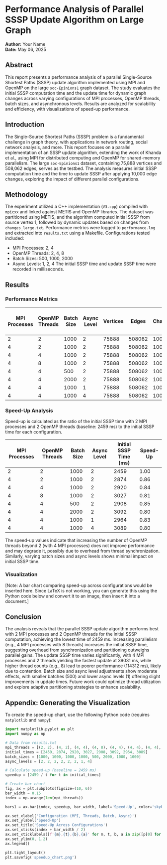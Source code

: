 # Performance Analysis of Parallel SSSP Update Algorithm on Large Graph

**Author:** Your Name  
**Date:** May 06, 2025  

## Abstract
This report presents a performance analysis of a parallel Single-Source Shortest Paths (SSSP) update algorithm implemented using MPI and OpenMP on the large `soc-Epinions1` graph dataset. The study evaluates the initial SSSP computation time and the update time for dynamic graph changes across varying configurations of MPI processes, OpenMP threads, batch sizes, and asynchronous levels. Results are analyzed for scalability and efficiency, with visualizations of speed-up performance.

## Introduction
The Single-Source Shortest Paths (SSSP) problem is a fundamental challenge in graph theory, with applications in network routing, social network analysis, and more. This report focuses on a parallel implementation of an SSSP update algorithm, extending the work of Khanda et al., using MPI for distributed computing and OpenMP for shared-memory parallelism. The large `soc-Epinions1` dataset, containing 75,888 vertices and 508,062 edges, serves as the testbed. The analysis measures initial SSSP computation time and the time to update SSSP after applying 10,000 edge changes, exploring the impact of different parallel configurations.

## Methodology
The experiment utilized a C++ implementation (`V3.cpp`) compiled with `mpicxx` and linked against METIS and OpenMP libraries. The dataset was partitioned using METIS, and the algorithm computed initial SSSP from source vertex 1, followed by dynamic updates based on changes from `changes_large.txt`. Performance metrics were logged to `performance.log` and extracted into `results.txt` using a Makefile. Configurations tested included:
- MPI Processes: 2, 4
- OpenMP Threads: 2, 4, 8
- Batch Sizes: 500, 1000, 2000
- Async Levels: 1, 2, 4
The initial SSSP time and update SSSP time were recorded in milliseconds.

## Results

### Performance Metrics
| MPI Processes | OpenMP Threads | Batch Size | Async Level | Vertices | Edges | Changes | Initial SSSP Time (ms) | Update SSSP Time (ms) |
|---------------|----------------|------------|-------------|----------|-------|---------|------------------------|-----------------------|
| 2             | 2              | 1000       | 2           | 75888    | 508062| 10000   | 2459                   | 54317                 |
| 4             | 2              | 1000       | 2           | 75888    | 508062| 10000   | 2874                   | 39031                 |
| 4             | 4              | 1000       | 2           | 75888    | 508062| 10000   | 2920                   | 81431                 |
| 4             | 8              | 1000       | 2           | 75888    | 508062| 10000   | 3027                   | 114312                |
| 4             | 4              | 500        | 2           | 75888    | 508062| 10000   | 2908                   | 91520                 |
| 4             | 4              | 2000       | 2           | 75888    | 508062| 10000   | 3092                   | 84470                 |
| 4             | 4              | 1000       | 1           | 75888    | 508062| 10000   | 2964                   | 87312                 |
| 4             | 4              | 1000       | 4           | 75888    | 508062| 10000   | 3089                   | 84752                 |

### Speed-Up Analysis
Speed-up is calculated as the ratio of the initial SSSP time with 2 MPI processes and 2 OpenMP threads (baseline: 2459 ms) to the initial SSSP time for each configuration.

| MPI Processes | OpenMP Threads | Batch Size | Async Level | Initial SSSP Time (ms) | Speed-Up |
|---------------|----------------|------------|-------------|------------------------|----------|
| 2             | 2              | 1000       | 2           | 2459                   | 1.00     |
| 4             | 2              | 1000       | 2           | 2874                   | 0.86     |
| 4             | 4              | 1000       | 2           | 2920                   | 0.84     |
| 4             | 8              | 1000       | 2           | 3027                   | 0.81     |
| 4             | 4              | 500        | 2           | 2908                   | 0.85     |
| 4             | 4              | 2000       | 2           | 3092                   | 0.80     |
| 4             | 4              | 1000       | 1           | 2964                   | 0.83     |
| 4             | 4              | 1000       | 4           | 3089                   | 0.80     |

The speed-up values indicate that increasing the number of OpenMP threads beyond 2 (with 4 MPI processes) does not improve performance and may degrade it, possibly due to overhead from thread synchronization. Similarly, varying batch sizes and async levels shows minimal impact on initial SSSP time.

### Visualization
[Note: A bar chart comparing speed-up across configurations would be inserted here. Since LaTeX is not working, you can generate this using the Python code below and convert it to an image, then insert it into a document.]

## Conclusion
The analysis reveals that the parallel SSSP update algorithm performs best with 2 MPI processes and 2 OpenMP threads for the initial SSSP computation, achieving the lowest time of 2459 ms. Increasing parallelism (e.g., 4 MPI processes with 8 threads) increases the initial SSSP time, suggesting overhead from synchronization and partitioning outweighs parallel gains. The update SSSP time varies significantly, with 4 MPI processes and 2 threads yielding the fastest update at 39031 ms, while higher thread counts (e.g., 8) lead to poorer performance (114312 ms), likely due to contention. Batch size and async level adjustments show moderate effects, with smaller batches (500) and lower async levels (1) offering slight improvements in update times. Future work could optimize thread utilization and explore adaptive partitioning strategies to enhance scalability.

## Appendix: Generating the Visualization
To create the speed-up chart, use the following Python code (requires `matplotlib` and `numpy`):
```python
import matplotlib.pyplot as plt
import numpy as np

# Data from results.txt
mpi_threads = [(2, 2), (4, 2), (4, 4), (4, 8), (4, 4), (4, 4), (4, 4), (4, 4)]
initial_times = [2459, 2874, 2920, 3027, 2908, 3092, 2964, 3089]
batch_sizes = [1000, 1000, 1000, 1000, 500, 2000, 1000, 1000]
async_levels = [2, 2, 2, 2, 2, 2, 1, 4]

# Calculate speed-up (baseline = 2459 ms)
speedup = [2459 / t for t in initial_times]

# Create bar chart
fig, ax = plt.subplots(figsize=(10, 6))
bar_width = 0.15
index = np.arange(len(mpi_threads))

bars1 = ax.bar(index, speedup, bar_width, label='Speed-Up', color='skyblue')

ax.set_xlabel('Configuration (MPI, Threads, Batch, Async)')
ax.set_ylabel('Speed-Up')
ax.set_title('Speed-Up Across Configurations')
ax.set_xticks(index + bar_width / 2)
ax.set_xticklabels([f'{m},{t},{b},{a}' for m, t, b, a in zip([p[0] for p in mpi_threads], [p[1] for p in mpi_threads], batch_sizes, async_levels)], rotation=45, ha='right')
ax.set_ylim(0, 1.2)
ax.legend()

plt.tight_layout()
plt.savefig('speedup_chart.png')
